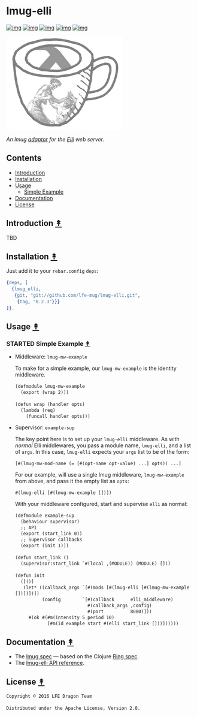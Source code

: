 
# lmug-elli

[![img](https://travis-ci.org/lfe-mug/lmug-elli.svg)](https://travis-ci.org/lfe-mug/lmug-elli)
[![img](https://img.shields.io/github/tag/lfe-mug/lmug-elli.svg)](https://github.com/lfe-mug/lmug-elli/releases/latest)
[![img](https://img.shields.io/badge/erlang-%E2%89%A5R16B03-red.svg)](http://www.erlang.org/downloads)
[![img](https://img.shields.io/badge/docs-67%25-green.svg)](http://lfe-mug.github.io/lmug-elli)
[![img](https://img.shields.io/badge/license-Apache-blue.svg)](LICENSE)

[![img](resources/images/lmug-elli.png)](resources/images/lmug-elli-large.png)

*An lmug [adaptor](https://github.com/lfe-mug/lmug#adaptors-) for the [Elli](https://github.com/knutin/elli) web server.*

## Contents

-   [Introduction](#introduction-)
-   [Installation](#installation-)
-   [Usage](#usage-)
    -   [Simple Example](#simple-example-)
-   [Documentation](#documentation-)
-   [License](#license-)

## Introduction [↟](#contents)

TBD

## Installation [↟](#contents)

Just add it to your `rebar.config` `deps`:

```erlang
{deps, [
  {lmug_elli,
   {git, "git://github.com/lfe-mug/lmug-elli.git",
    {tag, "0.2.3"}}}
]}.
```

## Usage [↟](#contents)

### STARTED Simple Example [↟](#contents)

-   Middleware: `lmug-mw-example`

    To make for a simple example, our `lmug-mw-example` is the identity middleware.
    
    ```lfe
    (defmodule lmug-mw-example
      (export (wrap 2)))
    
    (defun wrap (handler opts)
      (lambda (req)
        (funcall handler opts)))
    ```

-   Supervisor: `example-sup`

    The key point here is to set up your `lmug-elli` middleware.  As with *normal*
    Elli middlewares, you pass a module name, `lmug-elli`, and a list of `args`.  In
    this case, `lmug-elli` expects your `args` list to be of the form:
    
    ```lfe
    [#(lmug-mw-mod-name (= [#(opt-name opt-value) ...] opts)) ...]
    ```
    
    For our example, will use a single lmug middleware, `lmug-mw-example` from
    above, and pass it the empty list as `opts`:
    
        #(lmug-elli [#(lmug-mw-example [])])
    
    With your middleware configured, start and supervise `elli` as normal:
    
    ```lfe
    (defmodule example-sup
      (behaviour supervisor)
      ;; API
      (export (start_link 0))
      ;; Supervisor callbacks
      (export (init 1)))
    
    (defun start_link ()
      (supervisor:start_link `#(local ,(MODULE)) (MODULE) []))
    
    (defun init
      ([()]
       (let* ((callback_args `[#(mods [#(lmug-elli [#(lmug-mw-example [])])])])
              (config        `[#(callback      elli_middleware)
                               #(callback_args ,config)
                               #(port          8080)]))
         #(ok #(#m(intensity 5 period 10)
                [#m(id example start #(elli start_link []))])))))
    ```

## Documentation [↟](#contents)

-   The [lmug spec](https://github.com/lfe-mug/lmug/blob/master/docs/SPEC.md) — based on the Clojure [Ring spec](https://github.com/ring-clojure/ring/blob/master/SPEC).
-   The [lmug-elli API reference](http://lfe-mug.github.io/lmug-elli).

## License [↟](#contents)

    Copyright © 2016 LFE Dragon Team
    
    Distributed under the Apache License, Version 2.0.
